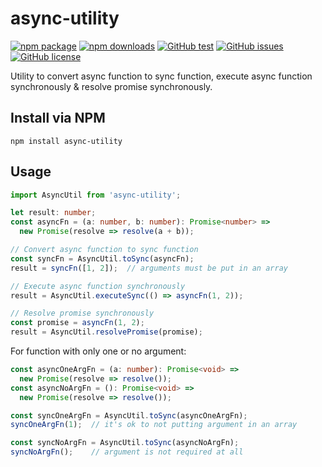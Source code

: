 # **async-utility**

[![npm package](https://img.shields.io/npm/v/async-utility)](https://www.npmjs.com/package/async-utility)
[![npm downloads](https://img.shields.io/npm/dt/async-utility)](https://www.npmjs.com/package/async-utility)
[![GitHub test](https://github.com/ahzhezhe/async-utility/workflows/test/badge.svg?branch=master)](https://github.com/ahzhezhe/async-utility)
[![GitHub issues](https://img.shields.io/github/issues/ahzhezhe/async-utility)](https://github.com/ahzhezhe/async-utility/issues)
[![GitHub license](https://img.shields.io/github/license/ahzhezhe/async-utility)](https://github.com/ahzhezhe/async-utility/blob/master/LICENSE)

Utility to convert async function to sync function, execute async function synchronously & resolve promise synchronously.

## **Install via NPM**

```
npm install async-utility
```

## **Usage**

```typescript
import AsyncUtil from 'async-utility';

let result: number;
const asyncFn = (a: number, b: number): Promise<number> =>
  new Promise(resolve => resolve(a + b));

// Convert async function to sync function
const syncFn = AsyncUtil.toSync(asyncFn);
result = syncFn([1, 2]);  // arguments must be put in an array

// Execute async function synchronously
result = AsyncUtil.executeSync(() => asyncFn(1, 2));

// Resolve promise synchronously
const promise = asyncFn(1, 2);
result = AsyncUtil.resolvePromise(promise);
```

For function with only one or no argument:
```typescript
const asyncOneArgFn = (a: number): Promise<void> =>
  new Promise(resolve => resolve());
const asyncNoArgFn = (): Promise<void> =>
  new Promise(resolve => resolve());

const syncOneArgFn = AsyncUtil.toSync(asyncOneArgFn);
syncOneArgFn(1);  // it's ok to not putting argument in an array

const syncNoArgFn = AsyncUtil.toSync(asyncNoArgFn);
syncNoArgFn();    // argument is not required at all
```
